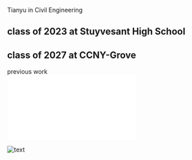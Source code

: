 Tianyu in Civil Engineering <br>
## class of 2023 at Stuyvesant High School <br>
## class of 2027 at CCNY-Grove<br>
previous work<br>
![Alt text]([civil_drawing_p1.pdf](https://github.com/tianyuj34/tianyuj34.github.io/blob/b6fbbc05f887a594c0a2df84a62e5648a1070df8/civil_drawing_p1.pdf)https://github.com/tianyuj34/tianyuj34.github.io/blob/b6fbbc05f887a594c0a2df84a62e5648a1070df8/civil_drawing_p1.pdf)

<img src="civil_drawing_p1.pdf" alt="text">
